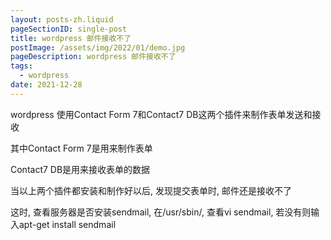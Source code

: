 ```yaml
---
layout: posts-zh.liquid
pageSectionID: single-post
title: wordpress 邮件接收不了
postImage: /assets/img/2022/01/demo.jpg
pageDescription: wordpress 邮件接收不了
tags: 
  - wordpress
date: 2021-12-28
---
```


wordpress 使用Contact Form 7和Contact7 DB这两个插件来制作表单发送和接收

其中Contact Form 7是用来制作表单

Contact7 DB是用来接收表单的数据

当以上两个插件都安装和制作好以后, 发现提交表单时, 邮件还是接收不了

这时, 查看服务器是否安装sendmail, 在/usr/sbin/, 查看vi sendmail, 若没有则输入apt-get install sendmail